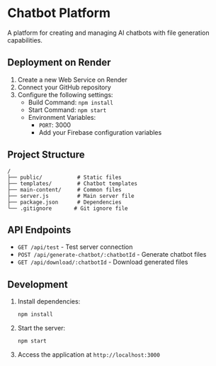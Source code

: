 # Chatbot Platform

A platform for creating and managing AI chatbots with file generation capabilities.

## Deployment on Render

1. Create a new Web Service on Render
2. Connect your GitHub repository
3. Configure the following settings:
   - Build Command: `npm install`
   - Start Command: `npm start`
   - Environment Variables:
     - `PORT`: 3000
     - Add your Firebase configuration variables

## Project Structure

```
/
├── public/           # Static files
├── templates/        # Chatbot templates
├── main-content/     # Common files
├── server.js         # Main server file
├── package.json      # Dependencies
└── .gitignore       # Git ignore file
```

## API Endpoints

- `GET /api/test` - Test server connection
- `POST /api/generate-chatbot/:chatbotId` - Generate chatbot files
- `GET /api/download/:chatbotId` - Download generated files

## Development

1. Install dependencies:
   ```bash
   npm install
   ```

2. Start the server:
   ```bash
   npm start
   ```

3. Access the application at `http://localhost:3000`